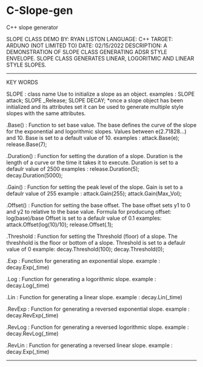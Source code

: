 # C-Slope-gen
C++ slope generator

SLOPE CLASS DEMO
BY: RYAN LISTON
LANGUAGE: C++
TARGET: ARDUNO (NOT LIMITED TO)
DATE: 02/15/2022 
DESCRIPTION: A DEMONSTRATION OF SLOPE CLASS GENERATING ADSR STYLE ENVELOPE. SLOPE CLASS GENERATES LINEAR, LOGORITMIC AND LINEAR STYLE SLOPES.

------------------------------------------------------------------------------------------------------ 

KEY WORDS

  SLOPE : class name
        Use to initialize a slope as an object.
          examples :  SLOPE attack;
                      SLOPE _Release;
                      SLOPE DECAY;
              *once a slope object has been initialized and its attributes set it can be used to generate multiple style slopes with the 
                same attributes.

  .Base() : Function to set base value. 
        The base defines the curve of the slope for the exponential and logorithmic slopes. 
         Values between e(2.71828...) and 10. Base is set to a default value of 10.
            examples :  attack.Base(e);
                        release.Base(7);  

  .Duration() : Function for setting the duration of a slope.
         Duration is the length of a curve or the time it takes it to execute.
         Duration is set to a defaulr value of 2500
            examples :  release.Duration(5);
                        decay.Duration(5000);
  
  .Gain() : Function for setting the peak level of the slope.
         Gain is set to a defaulr value of 255
            example :   attack.Gain(255);
                        attack.Gain(Max_Vol);

  .Offset() : Function for setting the base offset.
         The base offset sets y1 to 0 and y2 to <Duration> relative to the base value.
         Formula for producung offset: log(base)/base 
         Offset is set to a defaulr value of 0.1
            examples:   attack.Offset(log(10)/10);
                        release.Offset(.1);

  .Threshold : Function for setting the Threshold (floor) of a slope.
          The threshhold is the floor or bottom of a slope.
          Threshold is set to a defaulr value of 0 
              example:  decay.Threshold(100);
                        decay.Threshold(0);

  .Exp : Function for generating an exponential slope.
          example :  decay.Exp(_time)

  .Log : Function for generating a logorithmic slope.
          example :  decay.Log(_time)

  .Lin : Function for generating a linear slope.
          example :  decay.Lin(_time)

  .RevExp : Function for generating a reversed exponential slope.
          example :  decay.RevExp(_time)

  .RevLog : Function for generating a reversed logorithmic slope.
          example :  decay.RevLog(_time)

  .RevLin : Function for generating a reversed linear slope.
          example :  decay.Exp(_time)

-----------------------------------------------------------------
